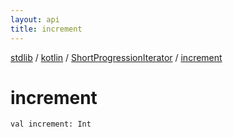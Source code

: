 ```yaml
---
layout: api
title: increment
---
```

[stdlib](../../index.md) / [kotlin](../index.md) / [ShortProgressionIterator](index.md) / [increment](increment.md)

# increment

```
val increment: Int
```
